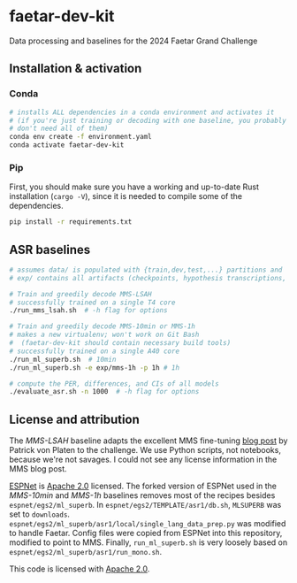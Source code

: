 # faetar-dev-kit
Data processing and baselines for the 2024 Faetar Grand Challenge



## Installation & activation

### Conda

``` sh
# installs ALL dependencies in a conda environment and activates it
# (if you're just training or decoding with one baseline, you probably
# don't need all of them)
conda env create -f environment.yaml
conda activate faetar-dev-kit
```

### Pip

First, you should make sure you have a working and up-to-date Rust installation
(`cargo -V`), since it is needed to compile some of the dependencies. 

``` sh
pip install -r requirements.txt
```

## ASR baselines

``` sh
# assumes data/ is populated with {train,dev,test,...} partitions and
# exp/ contains all artifacts (checkpoints, hypothesis transcriptions, etc.)

# Train and greedily decode MMS-LSAH
# successfully trained on a single T4 core
./run_mms_lsah.sh  # -h flag for options

# Train and greedily decode MMS-10min or MMS-1h
# makes a new virtualenv; won't work on Git Bash
#  (faetar-dev-kit should contain necessary build tools)
# successfully trained on a single A40 core
./run_ml_superb.sh  # 10min
./run_ml_superb.sh -e exp/mms-1h -p 1h # 1h

# compute the PER, differences, and CIs of all models
./evaluate_asr.sh -n 1000  # -h flag for options
```

## License and attribution

The *MMS-LSAH* baseline adapts the excellent MMS fine-tuning [blog
post](https://huggingface.co/blog/mms_adapters) by Patrick von Platen to the
challenge. We use Python scripts, not notebooks, because we're not savages. I
could not see any license information in the MMS blog post.

[ESPNet](https://github.com/espnet/espnet/tree/master) is [Apache
2.0](./LICENSE) licensed. The forked version of ESPNet used in the *MMS-10min*
and *MMS-1h* baselines removes most of the recipes besides
`espnet/egs2/ml_superb`. In `espnet/egs2/TEMPLATE/asr1/db.sh`, `MLSUPERB` was
set to `downloads`. `espnet/egs2/ml_superb/asr1/local/single_lang_data_prep.py`
was modified to handle Faetar. Config files were copied from ESPNet into this
repository, modified to point to MMS. Finally, `run_ml_superb.sh` is very
loosely based on `espnet/egs2/ml_superb/asr1/run_mono.sh`.

This code is licensed with [Apache 2.0](./LICENSE).
